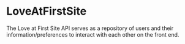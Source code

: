 # LoveAtFirstSite

The Love at First Site API serves as a repository of users and their information/preferences to interact with each other on the front end. 
